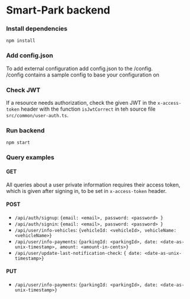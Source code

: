 # Smart-Park backend

### Install dependencies
`npm install`

### Add config.json
To add external configuration add config.json to the /config. 
</br>
/config contains a sample config to base your configuration on

### Check JWT
If a resource needs authorization, check the given JWT in the `x-access-token` header with the function `isJwtCorrect` in teh source file `src/common/user-auth.ts`.

### Run backend
`npm start`

### Query examples
#### GET
All queries about a user private information requires their access token, which is given after signing in, to be set in `x-access-token` header.

#### POST
* `/api/auth/signup`: `{email: <email>, password: <password> }`
* `/api/auth/signin`: `{email: <email>, password: <password> }`
* `/api/user/info-vehicles`: `{vehicleId: <vehicleId>, vehicleName: <vehicleName>}`
* `/api/user/info-payments`: `{parkingId: <parkingId>, date: <date-as-unix-timestamp>, amount: <amount-in-cents>}`
* `/api/user/update-last-notification-check`: `{ date: <date-as-unix-timestamp>}`

#### PUT
* `/api/user/info-payments`: `{parkingId: <parkingId>, date: <date-as-unix-timestamp>}`
